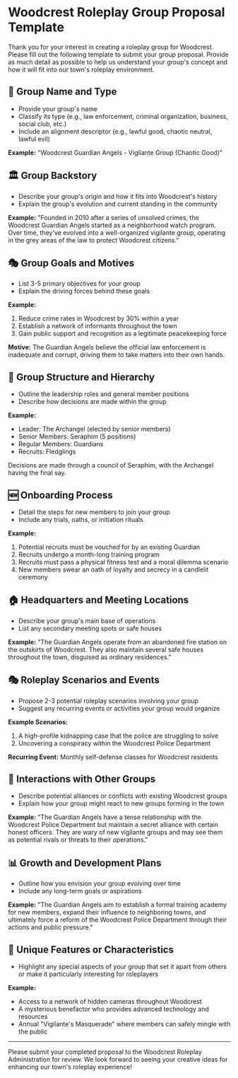 # Woodcrest Roleplay Group Proposal Template

Thank you for your interest in creating a roleplay group for Woodcrest. Please fill out the following template to submit your group proposal. Provide as much detail as possible to help us understand your group's concept and how it will fit into our town's roleplay environment.

## 📜 Group Name and Type

- Provide your group's name
- Classify its type (e.g., law enforcement, criminal organization, business, social club, etc.)
- Include an alignment descriptor (e.g., lawful good, chaotic neutral, lawful evil)

**Example:** "Woodcrest Guardian Angels - Vigilante Group (Chaotic Good)"

## 🏛️ Group Backstory

- Describe your group's origin and how it fits into Woodcrest's history
- Explain the group's evolution and current standing in the community

**Example:** "Founded in 2010 after a series of unsolved crimes, the Woodcrest Guardian Angels started as a neighborhood watch program. Over time, they've evolved into a well-organized vigilante group, operating in the grey areas of the law to protect Woodcrest citizens."

## 🎭 Group Goals and Motives

- List 3-5 primary objectives for your group
- Explain the driving forces behind these goals

**Example:**
1. Reduce crime rates in Woodcrest by 30% within a year
2. Establish a network of informants throughout the town
3. Gain public support and recognition as a legitimate peacekeeping force

**Motive:** The Guardian Angels believe the official law enforcement is inadequate and corrupt, driving them to take matters into their own hands.

## 👥 Group Structure and Hierarchy

- Outline the leadership roles and general member positions
- Describe how decisions are made within the group

**Example:**
- Leader: The Archangel (elected by senior members)
- Senior Members: Seraphim (5 positions)
- Regular Members: Guardians
- Recruits: Fledglings

Decisions are made through a council of Seraphim, with the Archangel having the final say.

## 🆕 Onboarding Process

- Detail the steps for new members to join your group
- Include any trials, oaths, or initiation rituals

**Example:**
1. Potential recruits must be vouched for by an existing Guardian
2. Recruits undergo a month-long training program
3. Recruits must pass a physical fitness test and a moral dilemma scenario
4. New members swear an oath of loyalty and secrecy in a candlelit ceremony

## 🏠 Headquarters and Meeting Locations

- Describe your group's main base of operations
- List any secondary meeting spots or safe houses

**Example:** "The Guardian Angels operate from an abandoned fire station on the outskirts of Woodcrest. They also maintain several safe houses throughout the town, disguised as ordinary residences."

## 🎭 Roleplay Scenarios and Events

- Propose 2-3 potential roleplay scenarios involving your group
- Suggest any recurring events or activities your group would organize

**Example Scenarios:**
1. A high-profile kidnapping case that the police are struggling to solve
2. Uncovering a conspiracy within the Woodcrest Police Department

**Recurring Event:** Monthly self-defense classes for Woodcrest residents

## 🤝 Interactions with Other Groups

- Describe potential alliances or conflicts with existing Woodcrest groups
- Explain how your group might react to new groups forming in the town

**Example:** "The Guardian Angels have a tense relationship with the Woodcrest Police Department but maintain a secret alliance with certain honest officers. They are wary of new vigilante groups and may see them as potential rivals or threats to their operations."

## 📊 Growth and Development Plans

- Outline how you envision your group evolving over time
- Include any long-term goals or aspirations

**Example:** "The Guardian Angels aim to establish a formal training academy for new members, expand their influence to neighboring towns, and ultimately force a reform of the Woodcrest Police Department through their actions and public pressure."

## 🌟 Unique Features or Characteristics

- Highlight any special aspects of your group that set it apart from others or make it particularly interesting for roleplayers

**Example:**
- Access to a network of hidden cameras throughout Woodcrest
- A mysterious benefactor who provides advanced technology and resources
- Annual "Vigilante's Masquerade" where members can safely mingle with the public

---

Please submit your completed proposal to the Woodcrest Roleplay Administration for review. We look forward to seeing your creative ideas for enhancing our town's roleplay experience!

